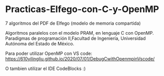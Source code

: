 # Practicas-Elfego-con-C-y-OpenMP
7 algoritmos del PDF de Elfego (modelo de memoria compartida)

Algoritmos paralelos con el modelo PRAM, en lenguaje C con OpenMP.
Paradigmas de programación II,Facultad de Ingeniería, Universidad Autónoma del Estado de México.

Para poder utilizar OpenMP con VS code: 
https://610yilingliu.github.io/2020/07/01/DebugCwithOpenmpinVscode/

O tambien utilizar el IDE CodeBlocks :)
